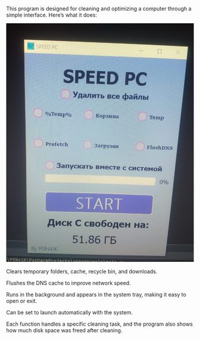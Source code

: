 This program is designed for cleaning and optimizing a computer through a simple interface. Here’s what it does:

![Screenshot](https://github.com/PoweRFullGG/SPEEDPC/blob/main/Screenshot_234.jpeg)

Clears temporary folders, cache, recycle bin, and downloads. 

Flushes the DNS cache to improve network speed.

Runs in the background and appears in the system tray, making it easy to open or exit.

Can be set to launch automatically with the system.

Each function handles a specific cleaning task, and the program also shows how much disk space was freed after cleaning.
